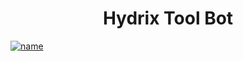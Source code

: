### <h1 align="center">Hydrix Tool Bot 


[![name](https://www.herokucdn.com/deploy/button.svg)](https://heroku.com/deploy?template=https://github.com/Hydrayt777/HyDrix-Tool-Bot)
